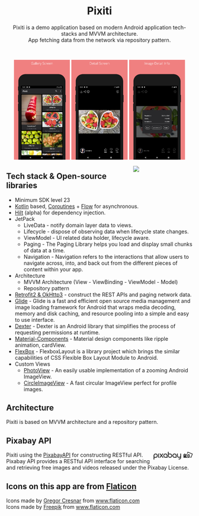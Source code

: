 <h1 align="center">Pixiti</h1>

<p align="center">  
Pixiti is a demo application based on modern Android application tech-stacks and MVVM architecture.<br>App fetching data from the network via repository pattern.<br>
</p>
</br>

<p align="center">
<img src="/Gallery.png" width="30%"/>
<img src="/Detail.png" width="30%"/>
<img src="/Info.png" width="30%"/>
</p>


<img src="/preview.gif" align="right" width="32%"/>

## Tech stack & Open-source libraries
- Minimum SDK level 23
- [Kotlin](https://kotlinlang.org/) based, [Coroutines](https://github.com/Kotlin/kotlinx.coroutines) + [Flow](https://kotlin.github.io/kotlinx.coroutines/kotlinx-coroutines-core/kotlinx.coroutines.flow/) for asynchronous.
- [Hilt](https://dagger.dev/hilt/) (alpha) for dependency injection.
- JetPack
  - LiveData - notify domain layer data to views.
  - Lifecycle - dispose of observing data when lifecycle state changes.
  - ViewModel - UI related data holder, lifecycle aware.
  - Paging - The Paging Library helps you load and display small chunks of data at a time.
  - Navigation - Navigation refers to the interactions that allow users to navigate across, into, and back out from the different pieces of content within your app. 
- Architecture
  - MVVM Architecture (View - ViewBinding - ViewModel - Model)
  - Repository pattern
- [Retrofit2 & OkHttp3](https://github.com/square/retrofit) - construct the REST APIs and paging network data.
- [Glide](https://github.com/bumptech/glide) - Glide is a fast and efficient open source media management and image loading framework for Android that wraps media decoding, memory and disk caching, and resource pooling into a simple and easy to use interface.
- [Dexter](https://github.com/Karumi/Dexter) - Dexter is an Android library that simplifies the process of requesting permissions at runtime.
- [Material-Components](https://github.com/material-components/material-components-android) - Material design components like ripple animation, cardView.
- [FlexBox](https://github.com/google/flexbox-layout) - FlexboxLayout is a library project which brings the similar capabilities of CSS Flexible Box Layout Module to Android.
- Custom Views
  - [PhotoView](https://github.com/chrisbanes/PhotoView) - An easily usable implementation of a zooming Android ImageView.
  - [CircleImageView](https://github.com/hdodenhof/CircleImageView) - A fast circular ImageView perfect for profile images.


## Architecture
Pixiti is based on MVVM architecture and a repository pattern.

## Pixabay API

<img src="/pixabaylogo.png" align="right" width="21%"/>

Pixiti using the [PixabayAPI](https://pixabay.com/api/docs/) for constructing RESTful API.<br>
Pixabay API provides a RESTful API interface for searching and retrieving free images and videos released under the Pixabay License.

## Icons on this app are from [Flaticon](https://www.flaticon.com/)

<div>Icons made by <a href="https://www.flaticon.com/authors/gregor-cresnar" title="Gregor Cresnar">Gregor Cresnar</a> from <a href="https://www.flaticon.com/" title="Flaticon">www.flaticon.com</a></div> <div>Icons made by <a href="https://www.freepik.com" title="Freepik">Freepik</a> from <a href="https://www.flaticon.com/" title="Flaticon">www.flaticon.com</a></div>

